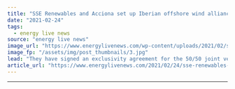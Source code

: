 ```yaml
---
title: "SSE Renewables and Acciona set up Iberian offshore wind alliance"
date: "2021-02-24"
tags: 
  - energy live news
source: "energy live news"
image_url: "https://www.energylivenews.com/wp-content/uploads/2021/02/sse-renewables.jpg"
image_fp: "/assets/img/post_thumbnails/3.jpg"
lead: "They have signed an exclusivity agreement for the 50/50 joint venture to enter the emerging Spanish and Portuguese offshore wind markets"
article_url: "https://www.energylivenews.com/2021/02/24/sse-renewables-and-acciona-set-up-iberian-offshore-wind-alliance/"
---
```


---
